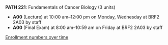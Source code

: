 **PATH 221**: Fundamentals of Cancer Biology (3 units)

- **A00** (Lecture) at 10:00 am–12:00 pm on Monday, Wednesday at BRF2 2A03 by staff
- **A00** (Final Exam) at 8:00 am–10:59 am on Friday at BRF2 2A03 by staff

[Enrollment numbers over time](./PATH221.tsv)
